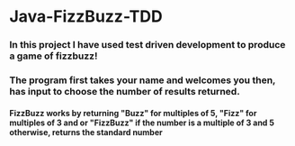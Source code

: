 # Java-FizzBuzz-TDD

### In this project I have used test driven development to produce a game of fizzbuzz!

### The program first takes your name and welcomes you then, has input to choose the number of results returned.

#### FizzBuzz works by returning "Buzz" for multiples of 5, "Fizz" for multiples of 3 and or "FizzBuzz" if the number is a multiple of 3 and 5 otherwise, returns the standard number